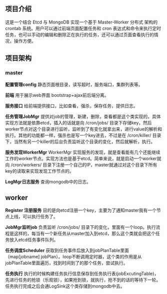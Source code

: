 ## 项目介绍
这是一个结合 Etcd 与 MongoDB 实现一个基于 Master-Worker 分布式 架构的 crontab 系统。用户可以通过前端页面配置任务和 cron 表达式和命令来执行定时任务，也可以手动的编辑和删除正在执行的任务，还可以通过页面查看执行的情况，操作方便。

## 项目架构

### master

**配置管理config** 静态页面根目录，读写超时，服务端口，集群列表等。

**前端** 用于展示web界面 bootstrap+ajax前后端分离。

**服务接口** 给前端提供接口，比如查看，强杀，保存任务，提供日志。

**任务管理JobMgr** 提供对job的管理，新建，删除，查看都是这个类实现的，具体实现方法就是依靠etcd，插入的话就是向 /cron/jobs/ 目录下存储key，然后worker节点对这个目录进行监听，监听到了有变化就拿出来，进行value的解析和执行。其他的功能都一样，强杀也是写一个key进去，不过是在 /cron/killer/ 目录下，当然有另一个killer的后台负责监听这个目录的变化，然后就解析，执行。

**服务发现WorkerMgr** WorkerMgr 实现服务的发现，就是查看能有几个还能继续工作的worker节点。实现方法也是基于etcd。简单来说，就是启动一个worker就向 /cron/workers/ 目录下注册一个自己的IP，master就通过对这个目录下所有key的读取来实现发现工作节点的。

**LogMgr日志服务** 查询mongodb中的日志。


## worker

**Register 注册服务** 目的是向etcd注册一个key，主要为了通知master我有一个节点上线，可以执行任务了。

**JobMgr监听job** 负责监听 /cron/jobs/ 目录下的变化，里面有一个loop。执行流程是这样的，每当有一个新任务从master加入到etcd，那么这个类就会把这个任务放入etcd任务事件队列。

**任务调度Scheduler** 获取到任务事件后放入到jobPlanTable里面（map[jobname] jobPlan）。loop不断调用定时器，这个类的作用是从jobPlanTable里面遍历，找到时间到了的那个任务，尝试执行。

**任务执行** 执行的时候构建任务执行信息保存到任务执行表(jobExcutingTable)，先进行任务的抢锁（乐观锁），如果抢到锁，就执行，抢不到的话的等待下一轮。任务执行完成之后会通LogSink这个类存储到mongodb中去。
